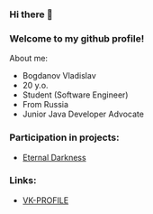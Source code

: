### Hi there 👋
### Welcome to my github profile!

About me:
* Bogdanov Vladislav 
* 20 y.o.
* Student (Software Engineer)
* From Russia
* Junior Java Developer Advocate

### Participation in projects:
* [Eternal Darkness](https://vk.com/eternaldarknessmc)

### Links:
* [VK-PROFILE](https://vk.com/vlade1k) <br>


